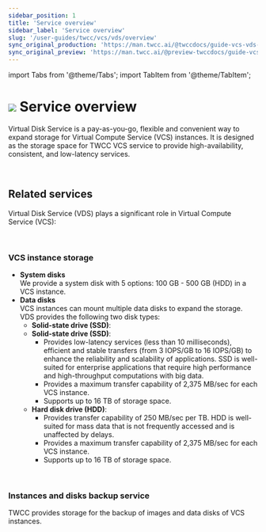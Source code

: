 ```yaml
---
sidebar_position: 1
title: 'Service overview'
sidebar_label: 'Service overview'
slug: '/user-guides/twcc/vcs/vds/overview'
sync_original_production: 'https://man.twcc.ai/@twccdocs/guide-vcs-vds-overview-zh' 
sync_original_preview: 'https://man.twcc.ai/@preview-twccdocs/guide-vcs-vds-overview-zh' 
---
```


import Tabs from '@theme/Tabs';
import TabItem from '@theme/TabItem';

# ![](https://cos.twcc.ai/SYS-MANUAL/uploads/upload_a62be3bdf4bc257526e95e16b063a777.png) Service overview


Virtual Disk Service is a pay-as-you-go, flexible and convenient way to expand storage for Virtual Compute Service (VCS) instances. It is designed as the storage space for TWCC VCS service to provide high-availability, consistent, and low-latency services.

<br/>



## Related services

Virtual Disk Service (VDS) plays a significant role in Virtual Compute Service (VCS):


<br/>



### VCS instance storage

- **System disks**<br/>We provide a system disk with 5 options: 100 GB - 500 GB (HDD) in a VCS instance.
- **Data disks**<br/>VCS instances can mount multiple data disks to expand the storage. VDS provides the following two disk types:
    - **Solid-state drive (SSD)**:
    - **Solid-state drive (SSD)**:
        - Provides low-latency services (less than 10 milliseconds), efficient and stable transfers (from 3 IOPS/GB to 16 IOPS/GB) to enhance the reliability and scalability of applications. SSD is well-suited for enterprise applications that require high performance and high-throughput computations with big data.
        - Provides a maximum transfer capability of 2,375 MB/sec for each VCS instance.
        - Supports up to 16 TB of storage space.
    - **Hard disk drive (HDD)**:
        - Provides transfer capability of 250 MB/sec per TB. HDD is well-suited for mass data that is not frequently accessed and is unaffected by delays.
        - Provides a maximum transfer capability of 2,375 MB/sec for each VCS instance.
        - Supports up to 16 TB of storage space.


<br/>



### Instances and disks backup service

TWCC provides storage for the backup of images and data disks of VCS instances.


<br/>